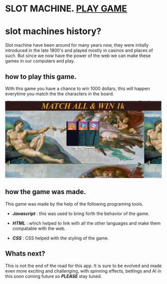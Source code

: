 # SLOT MACHINE.  [PLAY GAME](https://kabzeel1.github.io/Unit1-Slotmachine-Project/)
# slot machines history?
Slot machine have been around for many years now, they were initally introduced in the late 1800's and played mostly in casinos and places of such.
But since we now have the power of the web we can make these games in our computers and play.

## how to play this game.

With this game you have a chance to win 1000 dollars, this will happen everytime you match the the characters in the board. 

![Play And Win](favicons/favicon_io/SLOT.png "Slot Machine")

## how the game was made.
This game was made by the help of the following programing tools.

- ***Javascript*** : this was used to bring forth the behavior of the game.

- ***HTML*** : which helped to link with all the other languages and make them compatable with the web.

- ***CSS*** : CSS helped with the styling of the game.

## Whats next?

This is not the end of the road for this app. It is sure to be evolved and made even more exciting and challenging, with spinning effects, bettings and AI in this soon coming future so ***PLEASE*** stay tuned.